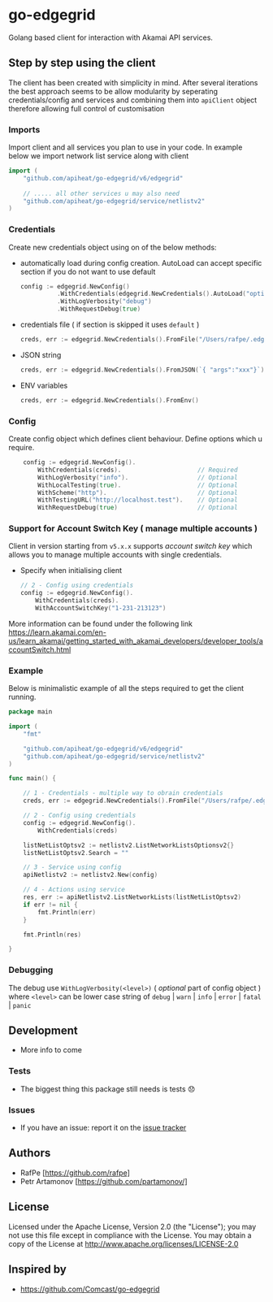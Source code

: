 # go-edgegrid

Golang based client for interaction with Akamai API services.

## Step by step using the client
The client has been created with simplicity in mind. After several iterations the best approach seems to be allow modularity by seperating credentials/config and services and combining them into `apiClient` object therefore allowing full control of customisation

### Imports
Import client and all services you plan to use in your code. In example below we import network list service along with client
```go
import (
	"github.com/apiheat/go-edgegrid/v6/edgegrid"
	
	// ..... all other services u may also need
	"github.com/apiheat/go-edgegrid/service/netlistv2"
)
```

### Credentials
Create new credentials object using on of the below methods:
* automatically load during config creation. AutoLoad can accept specific section if you do not want to use default 
	```go
	config := edgegrid.NewConfig()
			  .WithCredentials(edgegrid.NewCredentials().AutoLoad("optional-section-name"))
			  .WithLogVerbosity("debug")
			  .WithRequestDebug(true)
	```

* credentials file ( if section is skipped it uses `default` )
	```go
	creds, err := edgegrid.NewCredentials().FromFile("/Users/rafpe/.edgerc").Section("sample")
	```
* JSON string
	```go
	creds, err := edgegrid.NewCredentials().FromJSON(`{ "args":"xxx"}`)
	```
* ENV variables
	```go
	creds, err := edgegrid.NewCredentials().FromEnv()
	```

### Config
Create config object which defines client behaviour. Define options which u require.
```go
	config := edgegrid.NewConfig().
		WithCredentials(creds). 					// Required
		WithLogVerbosity("info").					// Optional
		WithLocalTesting(true).						// Optional
		WithScheme("http").							// Optional
		WithTestingURL("http://localhost.test").	// Optional
		WithRequestDebug(true)						// Optional
```
### Support for Account Switch Key ( manage multiple accounts )
Client in version starting from `v5.x.x` supports *account switch key* which allows you to manage multiple accounts with single credentials.

* Specify when initialising client

    ```go
	// 2 - Config using credentials
	config := edgegrid.NewConfig().
		WithCredentials(creds).
    	WithAccountSwitchKey("1-231-213123")
    ```


More information can be found under the following link https://learn.akamai.com/en-us/learn_akamai/getting_started_with_akamai_developers/developer_tools/accountSwitch.html

### Example 
Below is minimalistic example of all the steps required to get the client running.

```go
package main

import (
	"fmt"

	"github.com/apiheat/go-edgegrid/v6/edgegrid"
	"github.com/apiheat/go-edgegrid/service/netlistv2"
)

func main() {

	// 1 - Credentials - multiple way to obrain credentials
	creds, err := edgegrid.NewCredentials().FromFile("/Users/rafpe/.edgerc").Section("sample")

	// 2 - Config using credentials
	config := edgegrid.NewConfig().
		WithCredentials(creds)

	listNetListOptsv2 := netlistv2.ListNetworkListsOptionsv2{}
	listNetListOptsv2.Search = ""

	// 3 - Service using config
	apiNetlistv2 := netlistv2.New(config)

	// 4 - Actions using service
	res, err := apiNetlistv2.ListNetworkLists(listNetListOptsv2)
	if err != nil {
		fmt.Println(err)
	}

	fmt.Println(res)

}

```

### Debugging
The debug use `WithLogVerbosity(<level>)` ( *optional* part of config object )  where `<level>` can be lower case string of `debug` | `warn` |  `info` | `error` | `fatal` | `panic`


## Development
 - More info to come 

### Tests

- The biggest thing this package still needs is tests :disappointed:

### Issues

- If you have an issue: report it on the [issue tracker](https://github.com/apiheat/go-edgegrid/issues)



## Authors

* RafPe [https://github.com/rafpe]
* Petr Artamonov [https://github.com/partamonov/]

## License

Licensed under the Apache License, Version 2.0 (the "License"); you may not use this file except in compliance with the License. You may obtain a copy of the License at <http://www.apache.org/licenses/LICENSE-2.0>

## Inspired by
* https://github.com/Comcast/go-edgegrid







